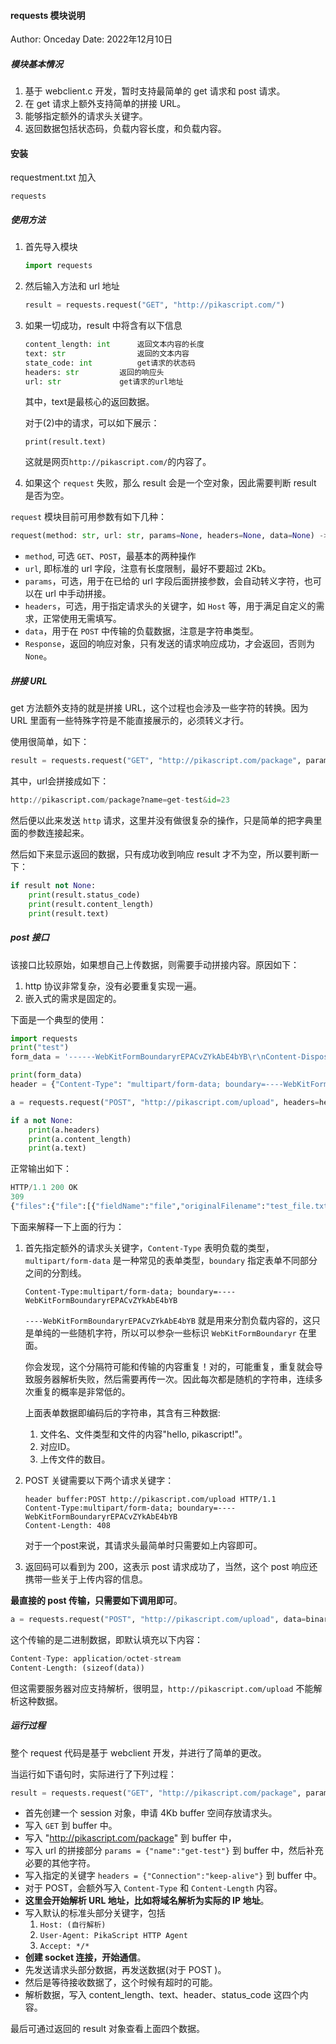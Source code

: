#### requests 模块说明

Author: Onceday	Date: 2022年12月10日

##### 模块基本情况

1. 基于 webclient.c 开发，暂时支持最简单的 get 请求和 post 请求。
2. 在 get 请求上额外支持简单的拼接 URL。
3. 能够指定额外的请求头关键字。
4. 返回数据包括状态码，负载内容长度，和负载内容。


#### 安装

requestment.txt 加入
```
requests
```

##### 使用方法

1. 首先导入模块

   ``` python
   import requests
   ```

2. 然后输入方法和 url 地址

   ``` python
   result = requests.request("GET", "http://pikascript.com/")
   ```

3. 如果一切成功，result 中将含有以下信息

   ``` python
   content_length: int		返回文本内容的长度
   text: str				返回的文本内容
   state_code: int			get请求的状态码
   headers: str			返回的响应头
   url: str				get请求的url地址
   ```

   其中，text是最核心的返回数据。

   对于(2)中的请求，可以如下展示：

   ```yacas
   print(result.text)
   ```

   这就是网页`http://pikascript.com/`的内容了。

4. 如果这个 `request` 失败，那么 result 会是一个空对象，因此需要判断 result 是否为空。

`request` 模块目前可用参数有如下几种：

``` python
request(method: str, url: str, params=None, headers=None, data=None) -> Response:
```

- `method`, 可选 `GET`、`POST`，最基本的两种操作
- `url`,  即标准的 url 字段，注意有长度限制，最好不要超过 2Kb。
- `params`，可选，用于在已给的 url 字段后面拼接参数，会自动转义字符，也可以在 url 中手动拼接。
- `headers`，可选，用于指定请求头的关键字，如 `Host` 等，用于满足自定义的需求，正常使用无需填写。
- `data`，用于在 `POST` 中传输的负载数据，注意是字符串类型。
- `Response`，返回的响应对象，只有发送的请求响应成功，才会返回，否则为 `None`。

##### 拼接 URL

get 方法额外支持的就是拼接 URL，这个过程也会涉及一些字符的转换。因为 URL 里面有一些特殊字符是不能直接展示的，必须转义才行。

使用很简单，如下：

``` python
result = requests.request("GET", "http://pikascript.com/package", params = {"name":"get-test", "id":"23"})
```

其中，url会拼接成如下：

``` python
http://pikascript.com/package?name=get-test&id=23
```

然后便以此来发送 `http` 请求，这里并没有做很复杂的操作，只是简单的把字典里面的参数连接起来。

然后如下来显示返回的数据，只有成功收到响应 result 才不为空，所以要判断一下：

``` python
if result not None:
	print(result.status_code)
	print(result.content_length)
	print(result.text)
```

##### post 接口

该接口比较原始，如果想自己上传数据，则需要手动拼接内容。原因如下：

1. http 协议非常复杂，没有必要重复实现一遍。
2. 嵌入式的需求是固定的。

下面是一个典型的使用：

``` python
import requests
print("test")
form_data = '------WebKitFormBoundaryrEPACvZYkAbE4bYB\r\nContent-Disposition: form-data; name="file"; filename="test_file.txt"\r\nContent-Type: text/plain\r\n\r\nhello, pikascript!\r\n------WebKitFormBoundaryrEPACvZYkAbE4bYB\r\nContent-Disposition: form-data; name="id"\r\n\r\n1670666272201\r\n------WebKitFormBoundaryrEPACvZYkAbE4bYB\r\nContent-Disposition: form-data; name="uploadFileNum"\r\n\r\n1\r\n------WebKitFormBoundaryrEPACvZYkAbE4bYB--\r\n'

print(form_data)
header = {"Content-Type": "multipart/form-data; boundary=----WebKitFormBoundaryrEPACvZYkAbE4bYB"}

a = requests.request("POST", "http://pikascript.com/upload", headers=header, data=form_data)

if a not None:
	print(a.headers)
	print(a.content_length)
	print(a.text)
```

正常输出如下：

``` python
HTTP/1.1 200 OK
309
{"files":{"file":[{"fieldName":"file","originalFilename":"test_file.txt","path":"html/upload/pJwNgC8fobWOLN_l9qmAk-Oi.txt","headers":{"content-disposition":"form-data; name=\"file\"; filename=\"test_file.txt\"","content-type":"text/plain"},"size":18}]},"fields":{"id":["1670666272201"],"uploadFileNum":["1"]}}
```

下面来解释一下上面的行为：

1. 首先指定额外的请求头关键字，`Content-Type` 表明负载的类型，`multipart/form-data` 是一种常见的表单类型，`boundary` 指定表单不同部分之间的分割线。

   ```
   Content-Type:multipart/form-data; boundary=----WebKitFormBoundaryrEPACvZYkAbE4bYB
   ```

   `----WebKitFormBoundaryrEPACvZYkAbE4bYB` 就是用来分割负载内容的，这只是单纯的一些随机字符，所以可以参杂一些标识 `WebKitFormBoundaryr` 在里面。

   你会发现，这个分隔符可能和传输的内容重复！对的，可能重复，重复就会导致服务器解析失败，然后需要再传一次。因此每次都是随机的字符串，连续多次重复的概率是非常低的。

   上面表单数据即编码后的字符串，其含有三种数据:

   	1. 文件名、文件类型和文件的内容"hello, pikascript!"。
   	1. 对应ID。
   	1. 上传文件的数目。

2. POST 关键需要以下两个请求关键字：

   ```yacas
   header buffer:POST http://pikascript.com/upload HTTP/1.1
   Content-Type:multipart/form-data; boundary=----WebKitFormBoundaryrEPACvZYkAbE4bYB
   Content-Length: 408
   ```

   对于一个post来说，其请求头最简单时只需要如上内容即可。

3. 返回码可以看到为 200，这表示 post 请求成功了，当然，这个 post 响应还携带一些关于上传内容的信息。

**最直接的 post 传输，只需要如下调用即可**。

``` python
a = requests.request("POST", "http://pikascript.com/upload", data=binary_data)
```

这个传输的是二进制数据，即默认填充以下内容：

``` python
Content-Type: application/octet-stream
Content-Length: (sizeof(data))
```

但这需要服务器对应支持解析，很明显，`http://pikascript.com/upload` 不能解析这种数据。

##### 运行过程

整个 request 代码是基于 webclient 开发，并进行了简单的更改。

当运行如下语句时，实际进行了下列过程：

``` python
result = requests.request("GET", "http://pikascript.com/package", params = {"name":"get-test"}, headers = {"Connection":"keep-alive"})
```

- 首先创建一个 session 对象，申请 4Kb buffer 空间存放请求头。
- 写入 `GET` 到 buffer 中。
- 写入 "http://pikascript.com/package" 到 buffer 中，
- 写入 url 的拼接部分 `params = {"name":"get-test"}` 到 buffer 中，然后补充必要的其他字符。
- 写入指定的关键字 `headers = {"Connection":"keep-alive"}` 到 buffer 中。
- 对于 POST，会额外写入 `Content-Type` 和 `Content-Length` 内容。
- **这里会开始解析 URL 地址，比如将域名解析为实际的 IP 地址**。
- 写入默认的标准头部分关键字，包括
  1. `Host: (自行解析)`
  2. `User-Agent: PikaScript HTTP Agent`
  3. `Accept: */*`
- **创建 socket 连接，开始通信**。
- 先发送请求头部分数据，再发送数据(对于 POST )。
- 然后是等待接收数据了，这个时候有超时的可能。
- 解析数据，写入 content_length、text、header、status_code 这四个内容。

最后可通过返回的 result 对象查看上面四个数据。
